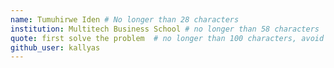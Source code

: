 ```yaml
---
name: Tumuhirwe Iden # No longer than 28 characters
institution: Multitech Business School # no longer than 58 characters
quote: first solve the problem  # no longer than 100 characters, avoid using quotes(") to guarantee the format remains the same.
github_user: kallyas
---
```

